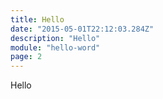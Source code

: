 ```yaml
---
title: Hello
date: "2015-05-01T22:12:03.284Z"
description: "Hello"
module: "hello-word"
page: 2
---
```


Hello
